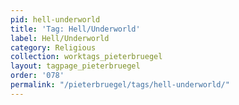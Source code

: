 ```yaml
---
pid: hell-underworld
title: 'Tag: Hell/Underworld'
label: Hell/Underworld
category: Religious
collection: worktags_pieterbruegel
layout: tagpage_pieterbruegel
order: '078'
permalink: "/pieterbruegel/tags/hell-underworld/"
---
```

